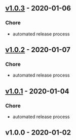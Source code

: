 
<a name="v1.0.3"></a>
## [v1.0.3] - 2020-01-06
### Chore
- automated release process


<a name="v1.0.2"></a>
## [v1.0.2] - 2020-01-07
### Chore
- automated release process


<a name="v1.0.1"></a>
## [v1.0.1] - 2020-01-04
### Chore
- automated release process


<a name="v1.0.0"></a>
## v1.0.0 - 2020-01-02


[v1.0.3]: https://github.com/Dirrk/terraform-docs/compare/v1.0.2...v1.0.3
[v1.0.2]: https://github.com/Dirrk/terraform-docs/compare/v1.0.1...v1.0.2
[v1.0.1]: https://github.com/Dirrk/terraform-docs/compare/v1.0.0...v1.0.1
